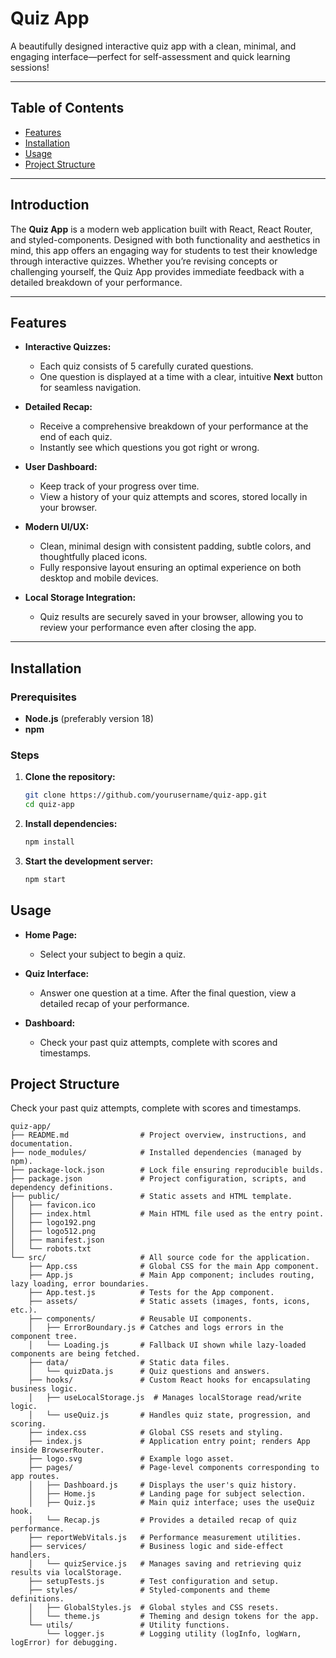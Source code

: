 # Quiz App

A beautifully designed interactive quiz app with a clean, minimal, and engaging interface—perfect for self-assessment and quick learning sessions!

---

## Table of Contents

- [Features](#features)
- [Installation](#installation)
- [Usage](#usage)
- [Project Structure](#project-structure)

---

## Introduction

The **Quiz App** is a modern web application built with React, React Router, and styled-components. Designed with both functionality and aesthetics in mind, this app offers an engaging way for students to test their knowledge through interactive quizzes. Whether you’re revising concepts or challenging yourself, the Quiz App provides immediate feedback with a detailed breakdown of your performance.

---

## Features

- **Interactive Quizzes:**

  - Each quiz consists of 5 carefully curated questions.
  - One question is displayed at a time with a clear, intuitive **Next** button for seamless navigation.

- **Detailed Recap:**

  - Receive a comprehensive breakdown of your performance at the end of each quiz.
  - Instantly see which questions you got right or wrong.

- **User Dashboard:**

  - Keep track of your progress over time.
  - View a history of your quiz attempts and scores, stored locally in your browser.

- **Modern UI/UX:**

  - Clean, minimal design with consistent padding, subtle colors, and thoughtfully placed icons.
  - Fully responsive layout ensuring an optimal experience on both desktop and mobile devices.

- **Local Storage Integration:**
  - Quiz results are securely saved in your browser, allowing you to review your performance even after closing the app.

---

## Installation

### Prerequisites

- **Node.js** (preferably version 18)
- **npm**

### Steps

1. **Clone the repository:**

   ```bash
   git clone https://github.com/yourusername/quiz-app.git
   cd quiz-app
   ```

2. **Install dependencies:**

   ```bash
   npm install
   ```

3. **Start the development server:**

   ```bash
   npm start
   ```

## Usage

- **Home Page:**
  - Select your subject to begin a quiz.

- **Quiz Interface:**
  - Answer one question at a time. After the final question, view a detailed recap of your performance.

- **Dashboard:**
  - Check your past quiz attempts, complete with scores and timestamps.


## Project Structure

Check your past quiz attempts, complete with scores and timestamps.


```plaintext
quiz-app/
├── README.md                # Project overview, instructions, and documentation.
├── node_modules/            # Installed dependencies (managed by npm).
├── package-lock.json        # Lock file ensuring reproducible builds.
├── package.json             # Project configuration, scripts, and dependency definitions.
├── public/                  # Static assets and HTML template.
│   ├── favicon.ico
│   ├── index.html           # Main HTML file used as the entry point.
│   ├── logo192.png
│   ├── logo512.png
│   ├── manifest.json
│   └── robots.txt
└── src/                     # All source code for the application.
    ├── App.css              # Global CSS for the main App component.
    ├── App.js               # Main App component; includes routing, lazy loading, error boundaries.
    ├── App.test.js          # Tests for the App component.
    ├── assets/              # Static assets (images, fonts, icons, etc.).
    ├── components/          # Reusable UI components.
    │   ├── ErrorBoundary.js # Catches and logs errors in the component tree.
    │   └── Loading.js       # Fallback UI shown while lazy-loaded components are being fetched.
    ├── data/                # Static data files.
    │   └── quizData.js      # Quiz questions and answers.
    ├── hooks/               # Custom React hooks for encapsulating business logic.
    │   ├── useLocalStorage.js  # Manages localStorage read/write logic.
    │   └── useQuiz.js       # Handles quiz state, progression, and scoring.
    ├── index.css            # Global CSS resets and styling.
    ├── index.js             # Application entry point; renders App inside BrowserRouter.
    ├── logo.svg             # Example logo asset.
    ├── pages/               # Page-level components corresponding to app routes.
    │   ├── Dashboard.js     # Displays the user's quiz history.
    │   ├── Home.js          # Landing page for subject selection.
    │   ├── Quiz.js          # Main quiz interface; uses the useQuiz hook.
    │   └── Recap.js         # Provides a detailed recap of quiz performance.
    ├── reportWebVitals.js   # Performance measurement utilities.
    ├── services/            # Business logic and side-effect handlers.
    │   └── quizService.js   # Manages saving and retrieving quiz results via localStorage.
    ├── setupTests.js        # Test configuration and setup.
    ├── styles/              # Styled-components and theme definitions.
    │   ├── GlobalStyles.js  # Global styles and CSS resets.
    │   └── theme.js         # Theming and design tokens for the app.
    └── utils/               # Utility functions.
        └── logger.js        # Logging utility (logInfo, logWarn, logError) for debugging.
```